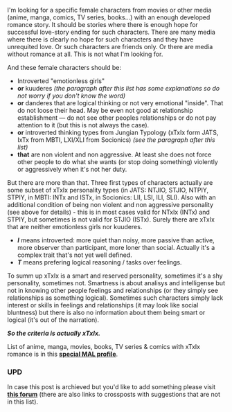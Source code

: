 I'm looking for a specific female characters from movies or other media (anime, manga, comics, TV series, books...) with an enough developed romance story. It should be stories where there is enough hope for successful love-story ending for such characters. There are many media where there is clearly no hope for such characters and they have unrequited love. Or such characters are friends only. Or there are media without romance at all. This is not what I'm looking for.

And these female characters should be:

- Introverted "emotionless girls"
- **or** kuuderes *(the paragraph after this list has some explanations so do not worry if you don't know the word)*
- **or** danderes that are logical thinking or not very emotional "inside". That do not loose their head. May be even not good at relationship establishment — do not see other peoples relationships or do not pay attention to it (but this is not always the case).
- **or** introverted thinking types from Jungian Typology (xTxIx form JATS, IxTx from MBTI, LXI/XLI from Socionics) *(see the paragraph after this list)*
- **that** are non violent and non aggressive. At least she does not force other people to do what she wants (or stop doing something) violently or aggressively when it's not her duty.

But there are more than that. Three first types of characters actually are some subset of xTxIx personality types (in JATS: NTJIO, STJIO, NTPIY, STPIY, in MBTI: INTx and ISTx, in Socionics: LII, LSI, ILI, SLI). Also with an additional condition of being non violent and non aggressive personality (see above for details) - this is in most cases valid for NTxIx (INTx) and STPIY, but sometimes is not valid for STJIO (ISTx). Surely there are xTxIx that are neither emotionless girls nor kuuderes.

- ***I*** means introverted: more quiet than noisy, more passive than active, more observer than participant, more loner than social. Actually it's a complex trait that's not yet well defined.
- ***T*** means prefering logical reasoning / tasks over feelings.

To summ up xTxIx is a smart and reserved personality, sometimes it's a shy personality, sometimes not. Smartness is about analisys and intelligense but not in knowing other people feelings and relationships (or they simply see relationships as something logical). Sometimes such characters simply lack interest or skills in feelings and relationships (it may look like social bluntness) but there is also no information about them being smart or logical (it's out of the narration).

***So the criteria is actually xTxIx.***

List of anime, manga, movies, books, TV series & comics with xTxIx romance is in this **[special MAL profile](https://myanimelist.net/profile/ixtx)**.

### UPD

In case this post is archieved but you'd like to add something please visit [**this forum**](https://myanimelist.net/forum/?topicid=1459621) (there are also links to crossposts with suggestions that are not in this list).
